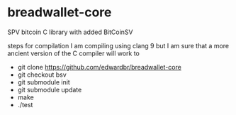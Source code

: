 # breadwallet-core
SPV bitcoin C library with added BitCoinSV 

steps for compilation
I am compiling using clang 9 but I am sure that a more ancient version of the C compiler will work to

 - git clone https://github.com/edwardbr/breadwallet-core
 - git checkout bsv
 - git submodule init
 - git submodule update
 - make
 - ./test
